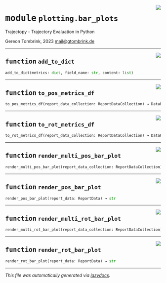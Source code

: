 <!-- markdownlint-disable -->

<a href="..\trajectopy_core\plotting\bar_plots.py#L0"><img align="right" style="float:right;" src="https://img.shields.io/badge/-source-cccccc?style=flat-square"></a>

# <kbd>module</kbd> `plotting.bar_plots`
Trajectopy - Trajectory Evaluation in Python 

Gereon Tombrink, 2023 mail@gtombrink.de 


---

<a href="..\trajectopy_core\plotting\bar_plots.py#L14"><img align="right" style="float:right;" src="https://img.shields.io/badge/-source-cccccc?style=flat-square"></a>

## <kbd>function</kbd> `add_to_dict`

```python
add_to_dict(metrics: dict, field_name: str, content: list)
```






---

<a href="..\trajectopy_core\plotting\bar_plots.py#L20"><img align="right" style="float:right;" src="https://img.shields.io/badge/-source-cccccc?style=flat-square"></a>

## <kbd>function</kbd> `to_pos_metrics_df`

```python
to_pos_metrics_df(report_data_collection: ReportDataCollection) → DataFrame
```






---

<a href="..\trajectopy_core\plotting\bar_plots.py#L42"><img align="right" style="float:right;" src="https://img.shields.io/badge/-source-cccccc?style=flat-square"></a>

## <kbd>function</kbd> `to_rot_metrics_df`

```python
to_rot_metrics_df(report_data_collection: ReportDataCollection) → DataFrame
```






---

<a href="..\trajectopy_core\plotting\bar_plots.py#L70"><img align="right" style="float:right;" src="https://img.shields.io/badge/-source-cccccc?style=flat-square"></a>

## <kbd>function</kbd> `render_multi_pos_bar_plot`

```python
render_multi_pos_bar_plot(report_data_collection: ReportDataCollection) → None
```






---

<a href="..\trajectopy_core\plotting\bar_plots.py#L80"><img align="right" style="float:right;" src="https://img.shields.io/badge/-source-cccccc?style=flat-square"></a>

## <kbd>function</kbd> `render_pos_bar_plot`

```python
render_pos_bar_plot(report_data: ReportData) → str
```






---

<a href="..\trajectopy_core\plotting\bar_plots.py#L84"><img align="right" style="float:right;" src="https://img.shields.io/badge/-source-cccccc?style=flat-square"></a>

## <kbd>function</kbd> `render_multi_rot_bar_plot`

```python
render_multi_rot_bar_plot(report_data_collection: ReportDataCollection) → None
```






---

<a href="..\trajectopy_core\plotting\bar_plots.py#L94"><img align="right" style="float:right;" src="https://img.shields.io/badge/-source-cccccc?style=flat-square"></a>

## <kbd>function</kbd> `render_rot_bar_plot`

```python
render_rot_bar_plot(report_data: ReportData) → str
```








---

_This file was automatically generated via [lazydocs](https://github.com/ml-tooling/lazydocs)._
